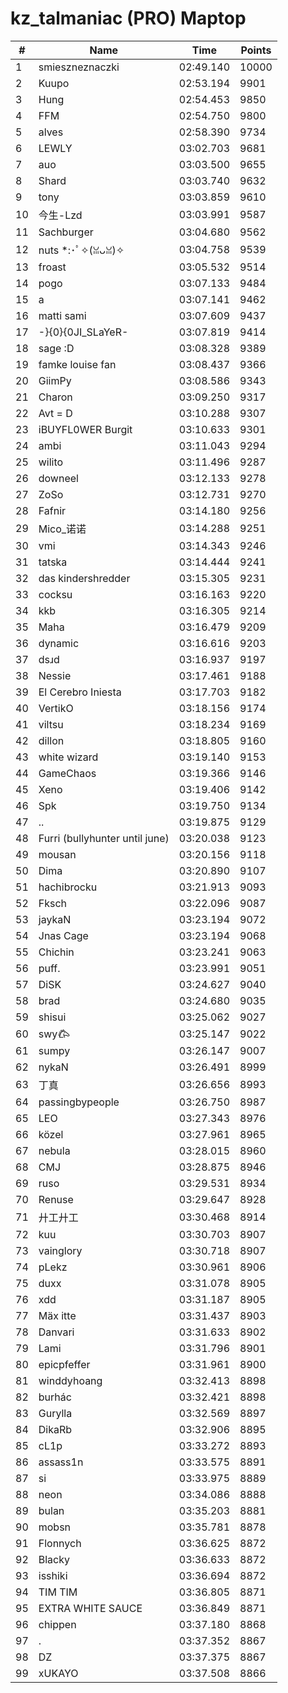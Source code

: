 # kz_talmaniac (PRO) Maptop

|  # | Name | Time | Points |
|-------------- | -------------- | -------------- | -------------- | 
| 1 | smieszneznaczki | 02:49.140 | 10000 | 
| 2 | Kuupo | 02:53.194 | 9901 | 
| 3 | Hung | 02:54.453 | 9850 | 
| 4 | FFM | 02:54.750 | 9800 | 
| 5 | alves | 02:58.390 | 9734 | 
| 6 | LEWLY | 03:02.703 | 9681 | 
| 7 | auo | 03:03.500 | 9655 | 
| 8 | Shard | 03:03.740 | 9632 | 
| 9 | tony | 03:03.859 | 9610 | 
| 10 | 今生-Lzd | 03:03.991 | 9587 | 
| 11 | Sachburger | 03:04.680 | 9562 | 
| 12 | nuts *:･ﾟ✧(ꈍᴗꈍ)✧ | 03:04.758 | 9539 | 
| 13 | froast | 03:05.532 | 9514 | 
| 14 | pogo | 03:07.133 | 9484 | 
| 15 | a | 03:07.141 | 9462 | 
| 16 | matti sami | 03:07.609 | 9437 | 
| 17 | -}{0}{0JI_SLaYeR- | 03:07.819 | 9414 | 
| 18 | sage :D | 03:08.328 | 9389 | 
| 19 | famke louise fan | 03:08.437 | 9366 | 
| 20 | GiimPy | 03:08.586 | 9343 | 
| 21 | Charon | 03:09.250 | 9317 | 
| 22 | Avt = D | 03:10.288 | 9307 | 
| 23 | iBUYFL0WER Burgit | 03:10.633 | 9301 | 
| 24 | ambi | 03:11.043 | 9294 | 
| 25 | wilito | 03:11.496 | 9287 | 
| 26 | downeel | 03:12.133 | 9278 | 
| 27 | ZoSo | 03:12.731 | 9270 | 
| 28 | Fafnir | 03:14.180 | 9256 | 
| 29 | Mico_诺诺 | 03:14.288 | 9251 | 
| 30 | vmi | 03:14.343 | 9246 | 
| 31 | tatska | 03:14.444 | 9241 | 
| 32 | das kindershredder | 03:15.305 | 9231 | 
| 33 | cocksu | 03:16.163 | 9220 | 
| 34 | kkb | 03:16.305 | 9214 | 
| 35 | Maha | 03:16.479 | 9209 | 
| 36 | dynamic | 03:16.616 | 9203 | 
| 37 | dsɹd | 03:16.937 | 9197 | 
| 38 | Nessie | 03:17.461 | 9188 | 
| 39 | El Cerebro Iniesta | 03:17.703 | 9182 | 
| 40 | VertikO | 03:18.156 | 9174 | 
| 41 | viltsu | 03:18.234 | 9169 | 
| 42 | dillon | 03:18.805 | 9160 | 
| 43 | white wizard | 03:19.140 | 9153 | 
| 44 | GameChaos | 03:19.366 | 9146 | 
| 45 | Xeno | 03:19.406 | 9142 | 
| 46 | Spk | 03:19.750 | 9134 | 
| 47 | .. | 03:19.875 | 9129 | 
| 48 | Furri (bullyhunter until june) | 03:20.038 | 9123 | 
| 49 | mousan | 03:20.156 | 9118 | 
| 50 | Dima | 03:20.890 | 9107 | 
| 51 | hachibrocku | 03:21.913 | 9093 | 
| 52 | Fksch | 03:22.096 | 9087 | 
| 53 | jaykaN | 03:23.194 | 9072 | 
| 54 | Jnas Cage | 03:23.194 | 9068 | 
| 55 | Chichin | 03:23.241 | 9063 | 
| 56 | puff. | 03:23.991 | 9051 | 
| 57 | DiSK | 03:24.627 | 9040 | 
| 58 | brad | 03:24.680 | 9035 | 
| 59 | shisui | 03:25.062 | 9027 | 
| 60 | swy𐂃 | 03:25.147 | 9022 | 
| 61 | sumpy | 03:26.147 | 9007 | 
| 62 | nykaN | 03:26.491 | 8999 | 
| 63 | 丁真 | 03:26.656 | 8993 | 
| 64 | passingbypeople | 03:26.750 | 8987 | 
| 65 | LEO | 03:27.343 | 8976 | 
| 66 | közel | 03:27.961 | 8965 | 
| 67 | nebula | 03:28.015 | 8960 | 
| 68 | CMJ | 03:28.875 | 8946 | 
| 69 | ruso | 03:29.531 | 8934 | 
| 70 | Renuse | 03:29.647 | 8928 | 
| 71 | 廾工廾工 | 03:30.468 | 8914 | 
| 72 | kuu | 03:30.703 | 8907 | 
| 73 | vainglory | 03:30.718 | 8907 | 
| 74 | pLekz | 03:30.961 | 8906 | 
| 75 | duxx | 03:31.078 | 8905 | 
| 76 | xdd | 03:31.187 | 8905 | 
| 77 | Mäx itte | 03:31.437 | 8903 | 
| 78 | Danvari | 03:31.633 | 8902 | 
| 79 | Lami | 03:31.796 | 8901 | 
| 80 | epicpfeffer | 03:31.961 | 8900 | 
| 81 | winddyhoang | 03:32.413 | 8898 | 
| 82 | burhác | 03:32.421 | 8898 | 
| 83 | Gurylla | 03:32.569 | 8897 | 
| 84 | DikaRb | 03:32.906 | 8895 | 
| 85 | cL1p | 03:33.272 | 8893 | 
| 86 | assass1n | 03:33.575 | 8891 | 
| 87 | si | 03:33.975 | 8889 | 
| 88 | neon | 03:34.086 | 8888 | 
| 89 | bulan | 03:35.203 | 8881 | 
| 90 | mobsn | 03:35.781 | 8878 | 
| 91 | Flonnych | 03:36.625 | 8872 | 
| 92 | Blacky | 03:36.633 | 8872 | 
| 93 | isshiki | 03:36.694 | 8872 | 
| 94 | TIM TIM | 03:36.805 | 8871 | 
| 95 | EXTRA WHITE SAUCE | 03:36.849 | 8871 | 
| 96 | chippen | 03:37.180 | 8868 | 
| 97 | . | 03:37.352 | 8867 | 
| 98 | DZ | 03:37.375 | 8867 | 
| 99 | xUKAYO | 03:37.508 | 8866 | 

